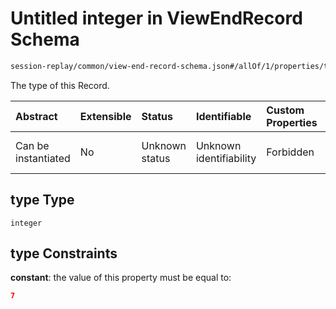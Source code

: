 # Untitled integer in ViewEndRecord Schema

```txt
session-replay/common/view-end-record-schema.json#/allOf/1/properties/type
```

The type of this Record.

| Abstract            | Extensible | Status         | Identifiable            | Custom Properties | Additional Properties | Access Restrictions | Defined In                                                                                                       |
| :------------------ | :--------- | :------------- | :---------------------- | :---------------- | :-------------------- | :------------------ | :--------------------------------------------------------------------------------------------------------------- |
| Can be instantiated | No         | Unknown status | Unknown identifiability | Forbidden         | Allowed               | Read only           | [view-end-record-schema.json\*](../out/session-replay/common/view-end-record-schema.json "open original schema") |

## type Type

`integer`

## type Constraints

**constant**: the value of this property must be equal to:

```json
7
```
